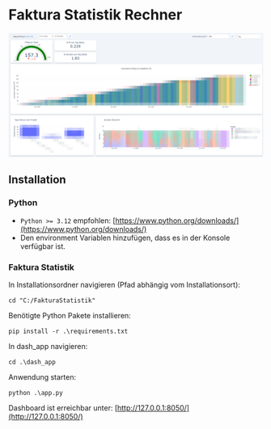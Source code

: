 # Faktura Statistik Rechner
![](docs/preview.png)
## Installation
### Python
- `Python >= 3.12` empfohlen: [https://www.python.org/downloads/](https://www.python.org/downloads/)
- Den environment Variablen hinzufügen, dass es in der Konsole verfügbar ist.

### Faktura Statistik
In Installationsordner navigieren (Pfad abhängig vom Installationsort):
```shell
cd "C:/FakturaStatistik"
```
Benötigte Python Pakete installieren:
```shell
pip install -r .\requirements.txt
```
In dash_app navigieren:
```shell
cd .\dash_app
```
Anwendung starten:
```shell
python .\app.py
```
Dashboard ist erreichbar unter: [http://127.0.0.1:8050/](http://127.0.0.1:8050/) 

## 